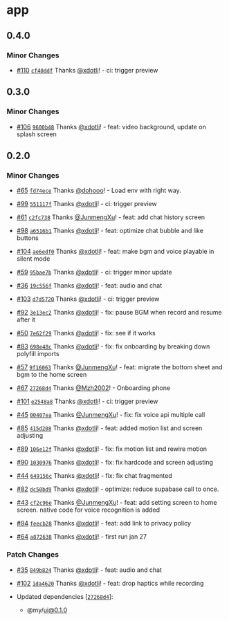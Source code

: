 # app

## 0.4.0

### Minor Changes

- [#110](https://github.com/imaginix-inc/withkimi/pull/110) [`cf40ddf`](https://github.com/imaginix-inc/withkimi/commit/cf40ddfa0d0170d1d053b1cf891dab1b50c8d101) Thanks [@xdotli](https://github.com/xdotli)! - ci: trigger preview

## 0.3.0

### Minor Changes

- [#106](https://github.com/imaginix-inc/withkimi/pull/106) [`9600b48`](https://github.com/imaginix-inc/withkimi/commit/9600b487a20015fce7cfcc7ee7736c08257c3ac0) Thanks [@xdotli](https://github.com/xdotli)! - feat: video background, update on splash screen

## 0.2.0

### Minor Changes

- [#65](https://github.com/imaginix-inc/withkimi/pull/65) [`fd74ece`](https://github.com/imaginix-inc/withkimi/commit/fd74ecea36bec494a4a83e010544f6672be35587) Thanks [@dohooo](https://github.com/dohooo)! - Load env with right way.

- [#99](https://github.com/imaginix-inc/withkimi/pull/99) [`551117f`](https://github.com/imaginix-inc/withkimi/commit/551117f5f9b080a69bdf02e359df30f2c2503045) Thanks [@xdotli](https://github.com/xdotli)! - ci: trigger preview

- [#61](https://github.com/imaginix-inc/withkimi/pull/61) [`c2fc738`](https://github.com/imaginix-inc/withkimi/commit/c2fc73810b1c664f6e0f5e84f80b03734a199650) Thanks [@JunmengXu](https://github.com/JunmengXu)! - feat: add chat history screen

- [#98](https://github.com/imaginix-inc/withkimi/pull/98) [`a6516b1`](https://github.com/imaginix-inc/withkimi/commit/a6516b12ece3a1b3635ad434bd6297c09d784338) Thanks [@xdotli](https://github.com/xdotli)! - feat: optimize chat bubble and like buttons

- [#104](https://github.com/imaginix-inc/withkimi/pull/104) [`ae6edf0`](https://github.com/imaginix-inc/withkimi/commit/ae6edf03ca34bb0657667707c3fb5102c702d459) Thanks [@xdotli](https://github.com/xdotli)! - feat: make bgm and voice playable in silent mode

- [#59](https://github.com/imaginix-inc/withkimi/pull/59) [`95bae7b`](https://github.com/imaginix-inc/withkimi/commit/95bae7b359d0dbf6734ad9c2b55b63186bdf0595) Thanks [@xdotli](https://github.com/xdotli)! - ci: trigger minor update

- [#36](https://github.com/imaginix-inc/withkimi/pull/36) [`19c556f`](https://github.com/imaginix-inc/withkimi/commit/19c556f66721a3acb1cf69055551eaa1951cf441) Thanks [@xdotli](https://github.com/xdotli)! - feat: audio and chat

- [#103](https://github.com/imaginix-inc/withkimi/pull/103) [`d7d5720`](https://github.com/imaginix-inc/withkimi/commit/d7d5720118816404dd8cab3621050c291ecd9d37) Thanks [@xdotli](https://github.com/xdotli)! - ci: trigger preview

- [#92](https://github.com/imaginix-inc/withkimi/pull/92) [`3e13ec2`](https://github.com/imaginix-inc/withkimi/commit/3e13ec2cfbcfaae696373214d6bb1ecc20bab7ac) Thanks [@xdotli](https://github.com/xdotli)! - fix: pause BGM when record and resume after it

- [#50](https://github.com/imaginix-inc/withkimi/pull/50) [`7e62f29`](https://github.com/imaginix-inc/withkimi/commit/7e62f29c5318c051097858425593555937e54ff4) Thanks [@xdotli](https://github.com/xdotli)! - fix: see if it works

- [#83](https://github.com/imaginix-inc/withkimi/pull/83) [`698e48c`](https://github.com/imaginix-inc/withkimi/commit/698e48c2dd9406ae044208090aba3a078b0c09e1) Thanks [@xdotli](https://github.com/xdotli)! - fix: fix onboarding by breaking down polyfill imports

- [#57](https://github.com/imaginix-inc/withkimi/pull/57) [`9f16063`](https://github.com/imaginix-inc/withkimi/commit/9f160639d2a3431db41ed0719a3e7468ebde646f) Thanks [@JunmengXu](https://github.com/JunmengXu)! - feat: migrate the bottom sheet and bgm to the home screen

- [#67](https://github.com/imaginix-inc/withkimi/pull/67) [`27268d4`](https://github.com/imaginix-inc/withkimi/commit/27268d4a5532690ac813000b9b762dd7def42b8b) Thanks [@Mzh2002](https://github.com/Mzh2002)! - Onboarding phone

- [#101](https://github.com/imaginix-inc/withkimi/pull/101) [`e2548a8`](https://github.com/imaginix-inc/withkimi/commit/e2548a88e00fa371d79ee24bb71588c3154b6faa) Thanks [@xdotli](https://github.com/xdotli)! - ci: trigger preview

- [#45](https://github.com/imaginix-inc/withkimi/pull/45) [`00407ea`](https://github.com/imaginix-inc/withkimi/commit/00407eaf50a3a03bc6780014832e0511bbcb534a) Thanks [@JunmengXu](https://github.com/JunmengXu)! - fix: fix voice api multiple call

- [#85](https://github.com/imaginix-inc/withkimi/pull/85) [`415d208`](https://github.com/imaginix-inc/withkimi/commit/415d20835b1ecd87b640902eee43081492c71746) Thanks [@xdotli](https://github.com/xdotli)! - feat: added motion list and screen adjusting

- [#89](https://github.com/imaginix-inc/withkimi/pull/89) [`106e12f`](https://github.com/imaginix-inc/withkimi/commit/106e12f4c7973c523e843aecdbb4ee9c120c11f6) Thanks [@xdotli](https://github.com/xdotli)! - fix: fix motion list and rewire motion

- [#90](https://github.com/imaginix-inc/withkimi/pull/90) [`1030976`](https://github.com/imaginix-inc/withkimi/commit/1030976097e8615bd7a52294cc35265345eda032) Thanks [@xdotli](https://github.com/xdotli)! - fix: fix hardcode and screen adjusting

- [#44](https://github.com/imaginix-inc/withkimi/pull/44) [`649156c`](https://github.com/imaginix-inc/withkimi/commit/649156c8c28c234654e092527d470b7591f0762a) Thanks [@xdotli](https://github.com/xdotli)! - fix: fix chat fragmented

- [#82](https://github.com/imaginix-inc/withkimi/pull/82) [`dc50bd9`](https://github.com/imaginix-inc/withkimi/commit/dc50bd99c10cd0546e640e6df9a49a46a9e87269) Thanks [@xdotli](https://github.com/xdotli)! - optimize: reduce supabase call to once.

- [#43](https://github.com/imaginix-inc/withkimi/pull/43) [`cf2c96e`](https://github.com/imaginix-inc/withkimi/commit/cf2c96e9ac2df2b82cfb66ec4da5a98773af54e0) Thanks [@JunmengXu](https://github.com/JunmengXu)! - feat: add setting screen to home screen. native code for voice recognition is added

- [#94](https://github.com/imaginix-inc/withkimi/pull/94) [`feecb28`](https://github.com/imaginix-inc/withkimi/commit/feecb2855c6b9d1eeaa66582dc8d50a5a859138d) Thanks [@xdotli](https://github.com/xdotli)! - feat: add link to privacy policy

- [#64](https://github.com/imaginix-inc/withkimi/pull/64) [`a872638`](https://github.com/imaginix-inc/withkimi/commit/a8726389c55546cedba34eecdfc222ab8231203b) Thanks [@xdotli](https://github.com/xdotli)! - first run jan 27

### Patch Changes

- [#35](https://github.com/imaginix-inc/withkimi/pull/35) [`849b824`](https://github.com/imaginix-inc/withkimi/commit/849b824cd93621161a5f15ad724e1e80447fe8ae) Thanks [@xdotli](https://github.com/xdotli)! - feat: audio and chat

- [#102](https://github.com/imaginix-inc/withkimi/pull/102) [`1da4620`](https://github.com/imaginix-inc/withkimi/commit/1da4620f24e907b575ec2b3e26a71c7d5f0b12e3) Thanks [@xdotli](https://github.com/xdotli)! - feat: drop haptics while recording

- Updated dependencies [[`27268d4`](https://github.com/imaginix-inc/withkimi/commit/27268d4a5532690ac813000b9b762dd7def42b8b)]:
  - @my/ui@0.1.0
